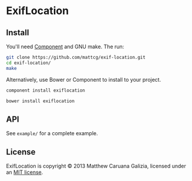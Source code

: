 # ExifLocation #

## Install ##

You'll need [Component](https://github.com/component/component) and GNU make. The run:

```bash
git clone https://github.com/mattcg/exif-location.git
cd exif-location/
make
```

Alternatively, use Bower or Component to install to your project.

```bash
component install exiflocation
```

```bash
bower install exiflocation
```

## API ##

See `example/` for a complete example.

## License ##

ExifLocation is copyright © 2013 Matthew Caruana Galizia, licensed under an [MIT license](http://mattcg.mit-license.org/).
